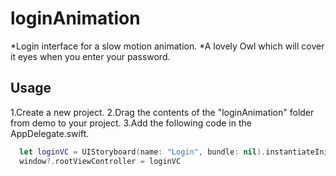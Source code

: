 # loginAnimation

*Login interface for a slow motion animation.
*A lovely Owl which will cover it eyes when you enter your password.

## Usage

1.Create a new project.
2.Drag the contents of the "loginAnimation" folder from demo to your project.
3.Add the following code in the AppDelegate.swift.

```Swift
  let loginVC = UIStoryboard(name: "Login", bundle: nil).instantiateInitialViewController()
  window?.rootViewController = loginVC
```
